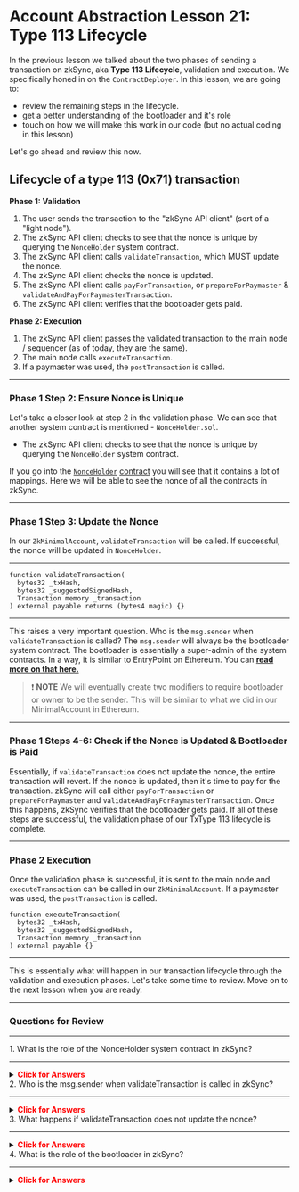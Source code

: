 # Account Abstraction Lesson 21: Type 113 Lifecycle

In the previous lesson we talked about the two phases of sending a transaction on zkSync, aka **Type 113 Lifecycle**, validation and execution. We specifically honed in on the `ContractDeployer`. In this lesson, we are going to:

- review the remaining steps in the lifecycle.
- get a better understanding of the bootloader and it's role
- touch on how we will make this work in our code (but no actual coding in this lesson)

Let's go ahead and review this now.

## Lifecycle of a type 113 (0x71) transaction

**Phase 1: Validation**

1. The user sends the transaction to the "zkSync API client" (sort of a "light node").
2. The zkSync API client checks to see that the nonce is unique by querying the `NonceHolder` system contract.
3. The zkSync API client calls `validateTransaction`, which MUST update the nonce.
4. The zkSync API client checks the nonce is updated.
5. The zkSync API client calls `payForTransaction`, or `prepareForPaymaster` & `validateAndPayForPaymasterTransaction`.
6. The zkSync API client verifies that the bootloader gets paid.

**Phase 2: Execution**

1. The zkSync API client passes the validated transaction to the main node / sequencer (as of today, they are the same).
2. The main node calls `executeTransaction`.
3. If a paymaster was used, the `postTransaction` is called.

---

### Phase 1 Step 2: Ensure Nonce is Unique

Let's take a closer look at step 2 in the validation phase. We can see that another system contract is mentioned - `NonceHolder.sol`.

- The zkSync API client checks to see that the nonce is unique by querying the `NonceHolder` system contract.

If you go into the [`NonceHolder`](https://github.com/Cyfrin/foundry-era-contracts/blob/3f99de4a37b126c5cb0466067f37be0c932167b2/src/system-contracts/contracts/NonceHolder.sol) [contract](https://github.com/Cyfrin/foundry-era-contracts/blob/3f99de4a37b126c5cb0466067f37be0c932167b2/src/system-contracts/contracts/NonceHolder.sol) you will see that it contains a lot of mappings. Here we will be able to see the nonce of all the contracts in zkSync.

---

### Phase 1 Step 3: Update the Nonce

In our `ZkMinimalAccount`, `validateTransaction` will be called. If successful, the nonce will be updated in `NonceHolder`.

---

```solidity
function validateTransaction(
  bytes32 _txHash,
  bytes32 _suggestedSignedHash,
  Transaction memory _transaction
) external payable returns (bytes4 magic) {}
```

---

This raises a very important question. Who is the `msg.sender` when `validateTransaction` is called? The `msg.sender` will always be the bootloader system contract. The bootloader is essentially a super-admin of the system contracts. In a way, it is similar to EntryPoint on Ethereum. You can **[read more on that here.](https://docs.zksync.io/zk-stack/components/zksync-evm/bootloader)**

> ❗ **NOTE** We will eventually create two modifiers to require bootloader or owner to be the sender. This will be similar to what we did in our MinimalAccount in Ethereum.

---

### Phase 1 Steps 4-6: Check if the Nonce is Updated & Bootloader is Paid

Essentially, if `validateTransaction` does not update the nonce, the entire transaction will revert. If the nonce is updated, then it's time to pay for the transaction. zkSync will call either `payForTransaction` or `prepareForPaymaster` and `validateAndPayForPaymasterTransaction`. Once this happens, zkSync verifies that the bootloader gets paid. If all of these steps are successful, the validation phase of our TxType 113 lifecycle is complete.

---

### Phase 2 Execution

Once the validation phase is successful, it is sent to the main node and `executeTransaction` can be called in our `ZkMinimalAccount`. If a paymaster was used, the `postTransaction` is called.

```solidity
function executeTransaction(
  bytes32 _txHash,
  bytes32 _suggestedSignedHash,
  Transaction memory _transaction
) external payable {}
```

---

This is essentially what will happen in our transaction lifecycle through the validation and execution phases. Let's take some time to review. Move on to the next lesson when you are ready.

---

### Questions for Review

---

<summary>1. What is the role of the NonceHolder system contract in zkSync?</summary>

---

<details>

**<summary><span style="color:red">Click for Answers</span></summary>**

```Solidity
It is responsible for managing nonces in zkSync. It ensures that each transaction has a unique nonce, which is crucial for transaction validation and preventing replay attacks.
```

</details>

<summary>2.  Who is the msg.sender when validateTransaction is called in zkSync?</summary>

---

<details>

**<summary><span style="color:red">Click for Answers</span></summary>**

```Solidity
The msg.sender when validateTransaction is called in zkSync is always the bootloader system contract. The bootloader acts as a super-admin of the system contracts, similar to the EntryPoint on Ethereum.
```

</details>

<summary>3.  What happens if validateTransaction does not update the nonce?</summary>

---

<details>

**<summary><span style="color:red">Click for Answers</span></summary>**

```Solidity
The entire transaction will revert.
```

</details>

<summary>4.  What is the role of the bootloader in zkSync?</summary>

---

<details>

**<summary><span style="color:red">Click for Answers</span></summary>**

```Solidity
It is responsible for validating and executing transactions, ensuring that the nonce is updated, and verifying that the bootloader gets paid. It plays a crucial role in the transaction lifecycle.
```

</details>
